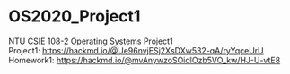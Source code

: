 # OS2020_Project1
NTU CSIE 108-2 Operating Systems Project1  
Project1: https://hackmd.io/@Ue96nvjESj2XsDXw532-qA/ryYqceUrU  
Homework1: https://hackmd.io/@mvAnywzoSOidlOzb5VO_kw/HJ-U-vtE8
